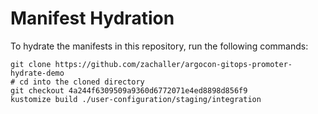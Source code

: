 # Manifest Hydration

To hydrate the manifests in this repository, run the following commands:

```shell
git clone https://github.com/zachaller/argocon-gitops-promoter-hydrate-demo
# cd into the cloned directory
git checkout 4a244f6309509a9360d6772071e4ed8898d856f9
kustomize build ./user-configuration/staging/integration
```
